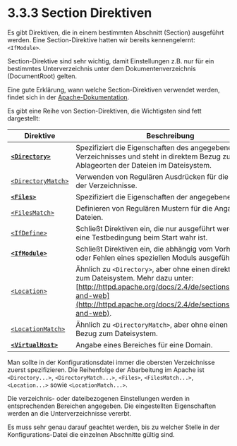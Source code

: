 # 3.3.3 Section Direktiven

Es gibt Direktiven, die in einem bestimmten Abschnitt (Section) ausgeführt werden. Eine Section-Direktive hatten wir bereits kennengelernt: `<IfModule>`.

Section-Direktive sind sehr wichtig, damit Einstellungen z.B. nur für ein bestimmtes Unterverzeichnis unter dem Dokumentenverzeichnis (DocumentRoot) gelten.

Eine gute Erklärung, wann welche Section-Direktiven verwendet werden, findet sich in der [Apache-Dokumentation](http://httpd.apache.org/docs/2.4/de/sections.html).

Es gibt eine Reihe von Section-Direktiven, die Wichtigsten sind fett dargestellt:

| Direktive | Beschreibung |
|-----------|---------------|
| **[`<Directory>`](http://httpd.apache.org/docs/2.4/de/mod/core.html#directory)** | Spezifiziert die Eigenschaften des angegebenen Verzeichnisses und steht in direktem Bezug zu den Ablageorten der Dateien im Dateisystem. |
| [`<DirectoryMatch>`](http://httpd.apache.org/docs/2.4/de/mod/core.html#directorymatch) | Verwenden von Regulären Ausdrücken für die Angabe der Verzeichnisse. |
| **[`<Files>`](http://httpd.apache.org/docs/2.4/de/mod/core.html#files)** | Spezifiziert die Eigenschaften der angegebenen Dateien. |
| [`<FilesMatch>`](http://httpd.apache.org/docs/2.4/de/mod/core.html#filesmatch) | Definieren von Regulären Mustern für die Angabe der Dateien. |
| [`<IfDefine>`](http://httpd.apache.org/docs/2.4/de/mod/core.html#ifdefine) | Schließt Direktiven ein, die nur ausgeführt werden, wenn eine Testbedingung beim Start wahr ist. |
| **[`<IfModule>`](http://httpd.apache.org/docs/2.4/de/mod/core.html#ifmodule)** | Schließt Direktiven ein, die abhängig vom Vorhandensein oder Fehlen eines speziellen Moduls ausgeführt werden. |
| [`<Location>`](http://httpd.apache.org/docs/2.4/de/mod/core.html#location) | Ähnlich zu `<Directory>`, aber ohne einen direkten Bezug zum Dateisystem. Mehr dazu unter: [http://httpd.apache.org/docs/2.4/de/sections.html#file-and-web](http://httpd.apache.org/docs/2.4/de/sections.html#file-and-web). |
| [`<LocationMatch>`](http://httpd.apache.org/docs/2.4/de/mod/core.html#locationmatch) | Ähnlich zu `<DirectoryMatch>`, aber ohne einen direkten Bezug zum Dateisystem. |
| **[`<VirtualHost>`](http://httpd.apache.org/docs/2.4/de/mod/core.html#virtualhost)** | Angabe eines Bereiches für eine Domain. |

Man sollte in der Konfigurationsdatei immer die obersten Verzeichnisse zuerst spezifizieren. Die Reihenfolge der Abarbeitung im Apache ist `<Directory...>`, `<DirectoryMatch...>`, `<Files>`, `<FilesMatch...>`, `<Location...>` sowie `<LocationMatch...>`.

Die verzeichnis- oder dateibezogenen Einstellungen werden in entsprechenden Bereichen angegeben. Die eingestellten Eigenschaften werden an die Unterverzeichnisse vererbt.

Es muss sehr genau darauf geachtet werden, bis zu welcher Stelle in der Konfigurations-Datei die einzelnen Abschnitte gültig sind.
